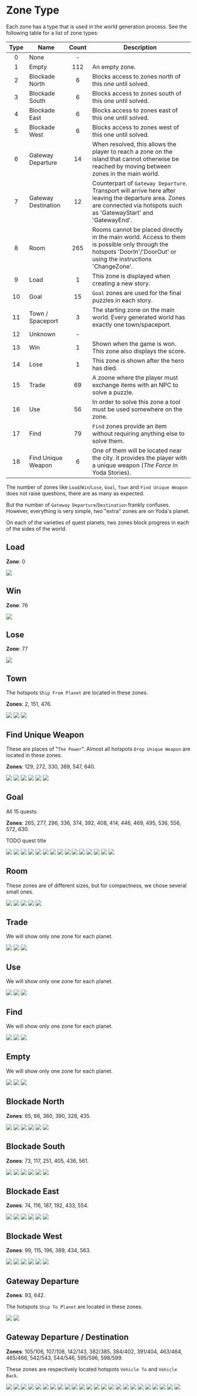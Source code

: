 Zone Type
=========

Each zone has a type that is used in the world generation process. See the following table for a list of zone types:

| Type | Name                | Count | Description                                                                                                                                                                |
|:----:|---------------------|:-----:|----------------------------------------------------------------------------------------------------------------------------------------------------------------------------|
| 0    | None                |   -   |                                                                                                                                                                           |
| 1    | Empty               |  112  | An empty zone.                                                                                                                                                             |
| 2    | Blockade North      |   6   | Blocks access to zones north of this one until solved.                                                                                                                     |
| 3    | Blockade South      |   6   | Blocks access to zones south of this one until solved.                                                                                                                     |
| 4    | Blockade East       |   6   | Blocks access to zones east of this one until solved.                                                                                                                      |
| 5    | Blockade West       |   6   | Blocks access to zones west of this one until solved.                                                                                                                      |
| 6    | Gateway Departure   |  14   | When resolved, this allows the player to reach a zone on the island that cannot otherwise be reached by moving between zones in the main world.                            |
| 7    | Gateway Destination |  12   | Counterpart of `Gateway Departure`. Transport will arrive here after leaving the departure area. Zones are connected via hotspots such as 'GatewayStart' and 'GatewayEnd'. |
| 8    | Room                |  265  | Rooms cannot be placed directly in the main world. Access to them is possible only through the hotspots 'DoorIn'/'DoorOut' or using the instructions 'ChangeZone'.         |
| 9    | Load                |   1   | This zone is displayed when creating a new story.                                                                                                                          |
| 10   | Goal                |  15   | `Goal` zones are used for the final puzzles in each story.                                                                                                                 |
| 11   | Town / Spaceport    |   3   | The starting zone on the main world. Every generated world has exactly one town/spaceport.                                                                                 |
| 12   | Unknown             |   -   |                                                                                                                                                                           |
| 13   | Win                 |   1   | Shown when the game is won. This zone also displays the score.                                                                                                             |
| 14   | Lose                |   1   | This zone is shown after the hero has died.                                                                                                                                |
| 15   | Trade               |  69   | A zoone where the player must exchange items with an NPC to solve a puzzle.                                                                                                |
| 16   | Use                 |  56   | In order to solve this zone a tool must be used somewhere on the zone.                                                                                                     |
| 17   | Find                |  79   | `Find` zones provide an item without requiring anything else to solve them.                                                                                                |
| 18   | Find Unique Weapon  |   6   | One of them will be located near the city. it provides the player with a unique weapon (*The Force* in Yoda Stories).                                                      |

The number of zones like `Load`/`Win`/`Lose`, `Goal`, `Town` and `Find Unique Weapon` does not raise questions, there are as many as expected.

But the number of `Gateway Departure`/`Destination` frankly confuses.
However, everything is very simple, two "extra" zones are on Yoda's planet.

On each of the varieties of quest planets, two zones block progress in each of the sides of the world.


Load
----

**Zone**: 0

![](images/zones/000.png)

Win
---

**Zone**: 76

![](images/zones/076.png)

Lose
----

**Zone**: 77

![](images/zones/077.png)

Town
----

The hotspots `Ship From Planet` are located in these zones.

**Zones**: 2, 151, 476.

![](images/zones/002.png)
![](images/zones/151.png)
![](images/zones/476.png)


Find Unique Weapon
------------------

These are places of "`The Power`". Almost all hotspots `Drop Unique Weapon` are located in these zones.

**Zones**: 129, 272, 330, 369, 547, 640.

![](images/zones/129.png)
![](images/zones/272.png)
![](images/zones/330.png)
![](images/zones/369.png)
![](images/zones/547.png)
![](images/zones/640.png)

Goal
----

All 15 quests.

**Zones**: 265, 277, 296, 336, 374, 392, 408, 414, 446, 469, 495, 536, 556, 572, 630.

TODO quest title

![](images/zones/265.png)
![](images/zones/277.png)
![](images/zones/296.png)
![](images/zones/336.png)
![](images/zones/374.png)
![](images/zones/392.png)
![](images/zones/408.png)
![](images/zones/414.png)
![](images/zones/446.png)
![](images/zones/469.png)
![](images/zones/495.png)
![](images/zones/536.png)
![](images/zones/556.png)
![](images/zones/572.png)
![](images/zones/630.png)

Room
----

These zones are of different sizes, but for compactness, we chose several small ones.

![](images/zones/475.png)
![](images/zones/535.png)
![](images/zones/578.png)
![](images/zones/597.png)
![](images/zones/631.png)

Trade
-----

We will show only one zone for each planet.

![](images/zones/028.png)
![](images/zones/254.png)
![](images/zones/425.png)

Use
---

We will show only one zone for each planet.

![](images/zones/087.png)
![](images/zones/229.png)
![](images/zones/366.png)

Find
----

We will show only one zone for each planet.

![](images/zones/020.png)
![](images/zones/244.png)
![](images/zones/331.png)

Empty
-----

We will show only one zone for each planet.

![](images/zones/481.png)
![](images/zones/226.png)
![](images/zones/528.png)

Blockade North
--------------

**Zones**: 65, 66, 360, 390, 328, 435.

![](images/zones/065.png)
![](images/zones/066.png)
![](images/zones/360.png)
![](images/zones/390.png)
![](images/zones/328.png)
![](images/zones/435.png)

Blockade South
--------------

**Zones**: 73, 117, 251, 405, 436, 561.

![](images/zones/073.png)
![](images/zones/117.png)
![](images/zones/251.png)
![](images/zones/405.png)
![](images/zones/436.png)
![](images/zones/561.png)

Blockade East
-------------

**Zones**: 74, 116, 187, 192, 433, 554.

![](images/zones/074.png)
![](images/zones/116.png)
![](images/zones/187.png)
![](images/zones/192.png)
![](images/zones/433.png)
![](images/zones/554.png)

Blockade West
-------------

**Zones**: 99, 115, 196, 389, 434, 563.

![](images/zones/099.png)
![](images/zones/115.png)
![](images/zones/196.png)
![](images/zones/389.png)
![](images/zones/434.png)
![](images/zones/563.png)

Gateway Departure
-----------------

**Zones**: 93, 642.

The hotspots `Ship To Planet` are located in these zones.

![](images/zones/093.png)
![](images/zones/642.png)

Gateway Departure / Destination
-------------------------------

**Zones**: 105/106, 107/108, 142/143, 382/385, 384/402, 391/404,
463/464, 465/466, 542/543, 544/546, 595/596, 598/599.

These zones are respectively located hotspots `Vehicle To` and `Vehicle Back`.

![](images/zones/105.png)
![](images/zones/106.png)
![](images/zones/107.png)
![](images/zones/108.png)
![](images/zones/142.png)
![](images/zones/143.png)
![](images/zones/382.png)
![](images/zones/385.png)
![](images/zones/384.png)
![](images/zones/402.png)
![](images/zones/391.png)
![](images/zones/404.png)
![](images/zones/463.png)
![](images/zones/464.png)
![](images/zones/465.png)
![](images/zones/466.png)
![](images/zones/542.png)
![](images/zones/543.png)
![](images/zones/544.png)
![](images/zones/546.png)
![](images/zones/595.png)
![](images/zones/596.png)
![](images/zones/598.png)
![](images/zones/599.png)
